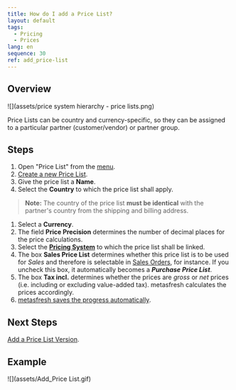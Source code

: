 ```yaml
---
title: How do I add a Price List?
layout: default
tags:
  - Pricing
  - Prices
lang: en
sequence: 30
ref: add_price-list
---
```


## Overview
![](assets/price system hierarchy - price lists.png)

Price Lists can be country and currency-specific, so they can be assigned to a particular partner (customer/vendor) or partner group.

## Steps
1. Open "Price List" from the [menu](Menu).
1. [Create a new Price List](New_Record_Window).
1. Give the price list a **Name**.
1. Select the **Country** to which the price list shall apply.
 >**Note:** The country of the price list **must be identical** with the partner's country from the shipping and billing address.

1. Select a **Currency**.
1. The field **Price Precision** determines the number of decimal places for the price calculations.
1. Select the **[Pricing System](Add_price-system)** to which the price list shall be linked.
1. The box **Sales Price List** determines whether this price list is to be used for *Sales* and therefore is selectable in [Sales Orders](SalesOrder_recording), for instance. If you uncheck this box, it automatically becomes a ***Purchase Price List***.
1. The box **Tax incl.** determines whether the prices are *gross* or *net* prices (i.e. including or excluding value-added tax). metasfresh calculates the prices accordingly.
1. [metasfresh saves the progress automatically](Saveindicator).

## Next Steps
[Add a Price List Version](Add_price-list-version).

## Example
![](assets/Add_Price List.gif)
